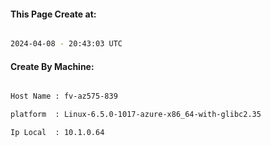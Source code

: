 
   
#### This Page Create at:

```bash

2024-04-08 - 20:43:03 UTC

```

#### Create By Machine:

```bash

Host Name : fv-az575-839

platform  : Linux-6.5.0-1017-azure-x86_64-with-glibc2.35

Ip Local  : 10.1.0.64

```

